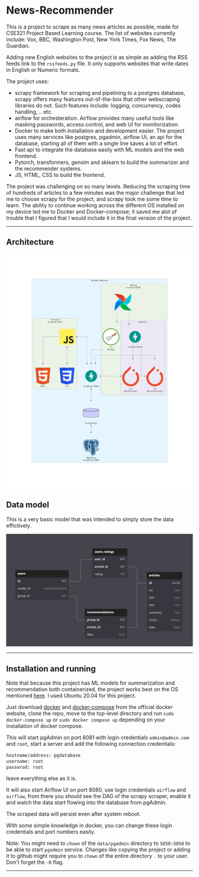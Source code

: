 # News-Recommender

This is a project to scrape as many news articles as possible, made for CSE321 Project Based Learning course. The list of websites currently include: Vox, BBC, Washington Post, New York Times, Fox News, The Guardian.

Adding new English websites to the project is as simple as adding the RSS feeds link to the `rssfeeds.py` file. It only supports websites that write dates in English or Numeric formats.

The project uses:
- scrapy framework for scraping and pipelining to a postgres database, scrapy offers many features out-of-the-box that other webscraping libraries do not. Such features include: logging, concurrency, codes handling, .. etc.
- airflow for orchesteration. Airflow provides many useful tools like masking passwords, access control, and web UI for monitorization. 
- Docker to make both installation and development easier. The project uses many services like postgres, pgadmin, airflow UI, an api for the database, starting all of them with a single line saves a lot of effort.
- Fast api to integrate the database easily with ML models and the web frontend.
- Pytorch, transformers, gensim and sklearn to build the summarizer and the recommender systems.
- JS, HTML, CSS to build the frontend.

The project was challenging on so many levels. Reducing the scraping time of hundreds of articles to a few minutes was the major challenge that led me to choose scrapy for the project, and scrapy took me some time to learn. The ability to continue working across the different OS installed on my device led me to Docker and Docker-compose; it saved me alot of trouble that I figured that I would include it in the final version of the project.

---

## Architecture

![](./diagram/diagrams_image.png)

## Data model

This is a very basic model that was intended to simply store the data effictively.

![](./diagram/data_model.png)

---

## Installation and running
Note that because this project has ML models for summarization and recommendation both containerized, the project works best on the OS mentioned [here](https://docs.nvidia.com/datacenter/cloud-native/container-toolkit/install-guide.html). I used Ubuntu 20.04 for this project. 

Just download [docker](https://docs.docker.com/engine/install/) and [docker-compose](https://docs.docker.com/compose/install/) from the official docker website, clone the repo, move to the top-level directory and run `sudo docker-compose up` or `sudo docker compose up` depending on your installation of docker compose.

This will start pgAdmin on port 8081 with login credentials `admin@admin.com` and `root`, start a server and add the following connection credentials:
```
hostname/address: pgdatabase
username: root
passwrod: root
```
leave everything else as it is.

It will also start Airflow UI on port 8080, use login credentials `airflow` and `airflow`, from there you should see the DAG of the scrapy scraper, enable it and watch the data start flowing into the database from pgAdmin.

The scraped data will persist even after system reboot.

With some simple knowledge in docker, you can change these login credentials and port numbers easily.

Note: You might need to `chown` of the `data/pgadmin` directory to `5050:5050` to be able to start `pgadmin` service. Changes like copying the project or adding it to github might require you to `chown` of the entire directory `.` to your user. Don't forget the `-R` flag.

---
